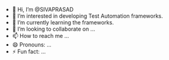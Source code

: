 - 👋 Hi, I’m @SIVAPRASAD
- 👀 I’m interested in developing Test Automation frameworks.
- 🌱 I’m currently learning the frameworks.
- 💞️ I’m looking to collaborate on ...
- 📫 How to reach me ...
- 😄 Pronouns: ...
- ⚡ Fun fact: ...

<!---
SIVAPRASAD1975/SIVAPRASAD1975 is a ✨ special ✨ repository because its `README.md` (this file) appears on your GitHub profile.
You can click the Preview link to take a look at your changes.
--->

